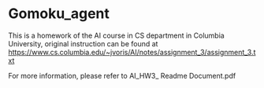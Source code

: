 Gomoku_agent
===============
This is a homework of the AI course in CS department in Columbia University,
original instruction can be found at https://www.cs.columbia.edu/~jvoris/AI/notes/assignment_3/assignment_3.txt

For more information, please refer to AI_HW3_ Readme Document.pdf
 
